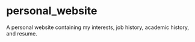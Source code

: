 # personal_website

A personal website containing my interests, job history, academic history, and resume.